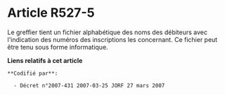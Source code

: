 # Article R527-5

Le greffier tient un fichier alphabétique des noms des débiteurs avec l'indication des numéros des inscriptions les
concernant. Ce fichier peut être tenu sous forme informatique.

**Liens relatifs à cet article**

	**Codifié par**:

	  - Décret n°2007-431 2007-03-25 JORF 27 mars 2007
